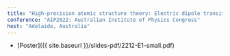 ```yaml
---
title: "High-precision atomic structure theory: Electric dipole transition amplitudes"
conference: "AIP2022: Australian Institute of Physics Congress"
host: "Adelaide, Australia"
---
```

* [Poster]({{ site.baseurl }}/slides-pdf/2212-E1-small.pdf)
